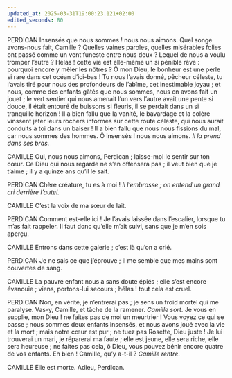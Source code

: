 ```yaml
---
updated_at: 2025-03-31T19:00:23.121+02:00
edited_seconds: 80
---
```

PERDICAN 
Insensés que nous sommes ! nous nous aimons. Quel songe avons-nous fait, Camille ? Quelles vaines paroles, quelles misérables folies ont passé comme un vent funeste entre nous deux ? Lequel de nous a voulu tromper l’autre ? Hélas ! cette vie est elle-même un si pénible rêve : pourquoi encore y mêler les nôtres ? Ô mon Dieu, le bonheur est une perle si rare dans cet océan d’ici-bas ! Tu nous l’avais donné, pêcheur céleste, tu l’avais tiré pour nous des profondeurs de l’abîme, cet inestimable joyau ; et nous, comme des enfants gâtés que nous sommes, nous en avons fait un jouet ; le vert sentier qui nous amenait l’un vers l’autre avait une pente si douce, il était entouré de buissons si fleuris, il se perdait dans un si tranquille horizon ! Il a bien fallu que la vanité, le bavardage et la colère vinssent jeter leurs rochers informes sur cette route céleste, qui nous aurait conduits à toi dans un baiser ! Il a bien fallu que nous nous fissions du mal, car nous sommes des hommes. Ô insensés ! nous nous aimons. *Il la prend dans ses bras.* 

CAMILLE
Oui, nous nous aimons, Perdican ; laisse-moi le sentir sur ton cœur. Ce Dieu qui nous regarde ne s’en offensera pas ; il veut bien que je t’aime ; il y a quinze ans qu’il le sait.

PERDICAN 
Chère créature, tu es à moi ! *Il l’embrasse ; on entend un grand cri derrière l’autel.* 

CAMILLE 
C’est la voix de ma sœur de lait. 

PERDICAN 
Comment est-elle ici ! Je l’avais laissée dans l’escalier, lorsque tu m’as fait rappeler. Il faut donc qu’elle m’ait suivi, sans que je m’en sois aperçu.

CAMILLE 
Entrons dans cette galerie ; c’est là qu’on a crié. 

PERDICAN 
Je ne sais ce que j’éprouve ; il me semble que mes mains sont couvertes de sang.

CAMILLE 
La pauvre enfant nous a sans doute épiés ; elle s’est encore évanouie ; viens, portons-lui secours ; hélas ! tout cela est cruel. 

PERDICAN 
Non, en vérité, je n’entrerai pas ; je sens un froid mortel qui me paralyse. Vas-y, Camille, et tâche de la ramener. *Camille sort*. Je vous en supplie, mon Dieu ! ne faites pas de moi un meurtrier ! Vous voyez ce qui se passe ; nous sommes deux enfants insensés, et nous avons joué avec la vie et la mort ; mais notre cœur est pur ; ne tuez pas Rosette, Dieu juste ! Je lui trouverai un mari, je réparerai ma faute ; elle est jeune, elle sera riche, elle sera heureuse ; ne faites pas cela, ô Dieu, vous pouvez bénir encore quatre de vos enfants. Eh bien ! Camille, qu’y a-t-il ? *Camille rentre*. 

CAMILLE Elle est morte. Adieu, Perdican.
